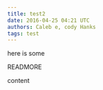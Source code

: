 ```yaml
---
title: test2
date: 2016-04-25 04:21 UTC
authors: Caleb e, cody Hanks
tags: test
---
```

here is some

READMORE

content
